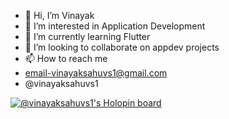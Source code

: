 - 👋 Hi, I’m Vinayak
- 👀 I’m interested in Application Development
- 🌱 I’m currently learning Flutter 
- 💞️ I’m looking to collaborate on appdev projects
- 📫 How to reach me 
-    email-vinayaksahuvs1@gmail.com
-    @vinayaksahuvs1

[![@vinayaksahuvs1's Holopin board](https://holopin.me/vinayaksahuvs1)](https://holopin.io/@vinayaksahuvs1)
